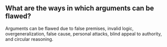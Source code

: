 ## What are the ways in which arguments can be flawed?
Arguments can be flawed due to false premises, invalid logic, overgeneralization, false cause, personal attacks, blind appeal to authority, and circular reasoning.